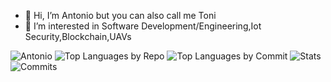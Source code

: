 - 👋 Hi, I’m Antonio but you can also call me Toni
- 👀 I’m interested in Software Development/Engineering,Iot Security,Blockchain,UAVs

![Antonio](http://github-profile-summary-cards.vercel.app/api/cards/profile-details?username=Antonio822&theme=darcula)
![Top Languages by Repo](http://github-profile-summary-cards.vercel.app/api/cards/repos-per-language?username=Antonio822&theme=darcula)
![Top Languages by Commit](http://github-profile-summary-cards.vercel.app/api/cards/most-commit-language?username=Antonio822&theme=darcula)
![Stats](http://github-profile-summary-cards.vercel.app/api/cards/stats?username=Antonio822&theme=darcula)
![Commits](http://github-profile-summary-cards.vercel.app/api/cards/productive-time?username=Antonio822&theme=darcula&utcOffset=2)
